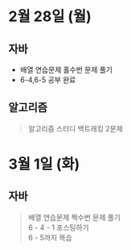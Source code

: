 # 2월 28일 (월)
## 자바  
- 배열 연습문제 홀수번 문제 풀기
- 6-4,6-5 공부 완료
## 알고리즘  
> 알고리즘 스터디 백트래킹 2문제

# 3월 1일 (화)
## 자바
> 배열 연습문제 짝수번 문제 풀기  
> 6 - 4 - 1 포스팅하기  
> 6 - 5까지 복습
